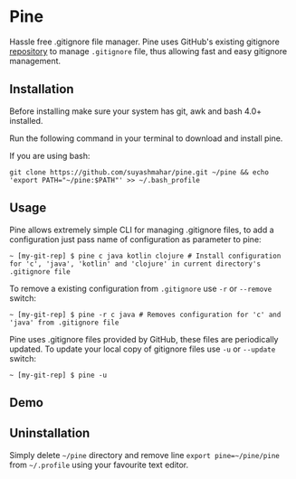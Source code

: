 Pine  
====  

Hassle free .gitignore file manager. Pine uses GitHub's existing gitignore [repository](https://github.com/github/gitignore) to manage `.gitignore` file, thus allowing fast and easy gitignore management.

Installation  
------------  
Before installing make sure your system has git, awk and bash 4.0+ installed.  

Run the following command in your terminal to download and install pine.  

If you are using bash:
```shell
git clone https://github.com/suyashmahar/pine.git ~/pine && echo 'export PATH="~/pine:$PATH"' >> ~/.bash_profile
```

Usage  
-----  
Pine allows extremely simple CLI for managing .gitignore files, to add a configuration just pass name of configuration as parameter to pine:
```shell
~ [my-git-rep] $ pine c java kotlin clojure # Install configuration for 'c', 'java', 'kotlin' and 'clojure' in current directory's .gitignore file
```

To remove a existing configuration from `.gitignore` use `-r` or `--remove` switch:
```shell
~ [my-git-rep] $ pine -r c java # Removes configuration for 'c' and 'java' from .gitignore file
```

Pine uses .gitignore files provided by GitHub, these files are periodically updated. To update your local copy of gitignore files use `-u` or `--update` switch:
```shell
~ [my-git-rep] $ pine -u
```

Demo
----

Uninstallation
--------------
Simply delete `~/pine` directory and remove line `export pine=~/pine/pine` from `~/.profile` using your favourite text editor.  


